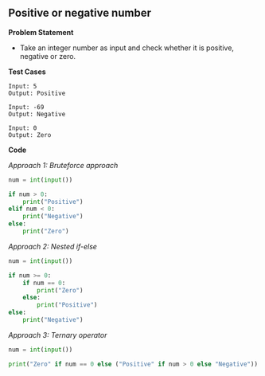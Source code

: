 ## Positive or negative number

**Problem Statement**
- Take an integer number as input and check whether it is positive, negative or zero.

**Test Cases**

```
Input: 5
Output: Positive

Input: -69
Output: Negative

Input: 0
Output: Zero
```

**Code**

*Approach 1: Bruteforce approach*

```py
num = int(input())

if num > 0:
    print("Positive")
elif num < 0:
    print("Negative")
else:
    print("Zero")
```

*Approach 2: Nested if-else*

```py
num = int(input())

if num >= 0:
    if num == 0:
        print("Zero")
    else:
        print("Positive")
else:
    print("Negative")
```

*Approach 3: Ternary operator*

```py
num = int(input())

print("Zero" if num == 0 else ("Positive" if num > 0 else "Negative"))
```